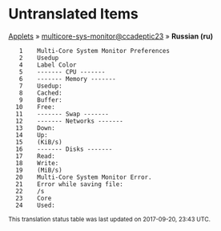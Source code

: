 # Untranslated Items
[Applets](../../../README.md) &#187; [multicore-sys-monitor@ccadeptic23](../README.md) &#187; **Russian (ru)**

       1	Multi-Core System Monitor Preferences
       2	Usedup
       4	Label Color
       5	------- CPU -------
       6	------- Memory -------
       7	Usedup:
       8	Cached:
       9	Buffer:
      10	Free:
      11	------- Swap -------
      12	------- Networks -------
      13	Down:
      14	Up:
      15	(KiB/s)
      16	------- Disks -------
      17	Read:
      18	Write:
      19	(MiB/s)
      20	Multi-Core System Monitor Error.
      21	Error while saving file:
      22	/s
      23	Core
      24	Used:

<sup>This translation status table was last updated on 2017-09-20, 23:43 UTC.</sup>
